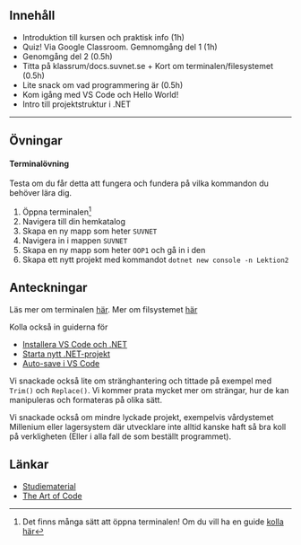 ## **Innehåll**

* Introduktion till kursen och praktisk info (1h)
* Quiz! Via Google Classroom. Gemnomgång del 1 (1h)
* Genomgång del 2 (0.5h)
* Titta på klassrum/docs.suvnet.se + Kort om terminalen/filesystemet (0.5h)
* Lite snack om vad programmering är (0.5h)
* Kom igång med VS Code och Hello World!
* Intro till projektstruktur i .NET

---
## Övningar

#### Terminalövning
Testa om du får detta att fungera och fundera på vilka kommandon du behöver lära dig.

1. Öppna terminalen[^1]
2. Navigera till din hemkatalog
3. Skapa en ny mapp som heter `SUVNET`
4. Navigera in i mappen `SUVNET`
5. Skapa en ny mapp som heter `OOP1` och gå in i den
6. Skapa ett nytt projekt med kommandot `dotnet new console -n Lektion2`

## Anteckningar

Läs mer om terminalen [här](https://docs.suvnet.se/Allm%C3%A4nt/Datorkunskap/console/). 
Mer om filsystemet [här](https://docs.suvnet.se/Allm%C3%A4nt/Datorkunskap/filesystem/)

Kolla också in guiderna för

* [Installera VS Code och .NET](https://docs.suvnet.se/%C3%96vrigt/Guider/quickstart/)
* [Starta nytt .NET-projekt](https://docs.suvnet.se/%C3%96vrigt/Guider/createproject/)
* [Auto-save i VS Code](https://docs.suvnet.se/%C3%96vrigt/Guider/autosave/)

Vi snackade också lite om stränghantering och tittade på exempel med `Trim()` och `Replace()`. Vi kommer prata mycket mer om strängar, hur de kan manipuleras och formateras på olika sätt.

Vi snackade också om mindre lyckade projekt, exempelvis vårdystemet Millenium eller lagersystem där utvecklare inte alltid kanske haft så bra koll på verkligheten (Eller i alla fall de som beställt programmet).

## Länkar

* [Studiematerial](https://docs.suvnet.se)
* [The Art of Code](https://www.youtube.com/watch?v=6avJHaC3C2U)

[^1]: Det finns många sätt att öppna terminalen! Om du vill ha en guide [kolla här](https://docs.suvnet.se/Allm%C3%A4nt/Datorkunskap/console/)